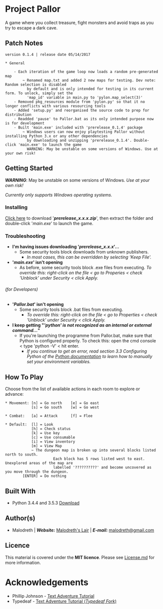 # Project Pallor

A game where you collect treasure, fight monsters and avoid traps as you try to escape a dark cave.

## Patch Notes

```
version 0.1.4 | release date 05/14/2017

* General
  
    - Each iteration of the game loop now loads a random pre-generated map
        ~ Renamed map.txt and added 2 new maps for testing. Dev note: Random selection is disabled
          by default and is only intended for testing in its current form. To unlock, simply set the
          'map_id' variable in main.py to 'pylon.map_select(3)'
    - Removed pkg_resources module from 'pylon.py' so that it no longer conflicts with various resourcing tools
    - Added 'setup.py' and reorganised the source code to prep for distribution
    - Readded 'pause' to Pallor.bat as its only intended purpose now is for development
    - Built 'main.exe' included with 'prerelease_0.1.4' package
        ~ Windows users can now enjoy playtesting Pallor without installing Python 3.x or any other dependencies
          by downloading and unzipping 'prerelease_0.1.4'. Double-click 'main.exe' to launch the game
          WARNING: May be unstable on some versions of Windows. Use at your own risk!   
```

## Getting Started

***WARNING***: May be unstable on some versions of Windows. *Use at your own risk!*

*Currently only supports Windows operating systems.*

### Installing

[Click here](https://github.com/Malodreth/Pallor/releases/download/v0.1.4/prerelease_0.1.4.zip) to download '***prerelease_x.x.x.zip***', then extract the folder and double-click '*main.exe*' to launch the game.

### Troubleshooting

* **I'm having issues downloading '*prerelease_x.x.x*'...**
    * Some security tools block downloads from unknown publishers. 
        * *In most cases, this can be overridden by selecting 'Keep File'.*
* **'*main.exe*' isn't opening**
    * As before, some security tools block .exe files from executing. *To override this: right-click on the file < go to Properies < check 'Unblock' under Security < click Apply.*

###### (for Developers)
* **'*Pallor.bat*' isn't opening** 
    * Some security tools block .bat files from executing. 
        * *To override this: right-click on the file < go to Properties < check 'Unblock' under Security < click Apply.*
* **I keep getting "*'python' is not recognized as an internal or external command...*"**
    * If you're launching the programme from Pallor.bat, make sure that Python is configured properly. To check this: open the cmd console < type 'python -V' < hit enter. 
        * *If you continue to get an error, read section 3.3 Configuring Python of the [Python documentation](https://docs.python.org/3.6/using/windows.html) to learn how to manually set your environment variables.*

## How To Play

Choose from the list of available actions in each room to explore or advance:
```
* Movement: [n] = Go north    [e] = Go east
            [s] = Go south    [w] = Go west

* Combat:   [a] = Attack      [f] = Flee

* Default:  [l] = Look
            [h] = Check status
            [k] = Use key
            [c] = Use consumable 
            [i] = View inventory
            [m] = View Map
		    ~ The dungeon map is broken up into several blocks listed north to south.
                      Each block has 5 rows listed west to east. Unexplored areas of the map are
                      labelled '??????????' and become uncovered as you move through the dungeon.
        [ENTER] = Do nothing
```
## Built With

* Python 3.4.4 and 3.5.3 [Download](https://www.python.org/downloads/)

## Author(s)

* Malodreth | ***Website:*** [Malodreth's Lair](http://www.malodreth.cf/) | ***E-mail:*** [malodreth@gmail.com](mailto:malodreth@gmail.com)

## Licence

This material is covered under the **MIT licence**. Please see [License.md](https://github.com/Malodreth/Pallor/blob/master/License.md) for more information.

# Acknowledgements

* Phillip Johnson - [Text Adventure Tutorial](https://github.com/phillipjohnson/text-adventure-tut)
* Typedeaf - [Text Adventure Tutorial (*Typedeaf Fork*)](https://github.com/typedeaf/text-adventure-tut)